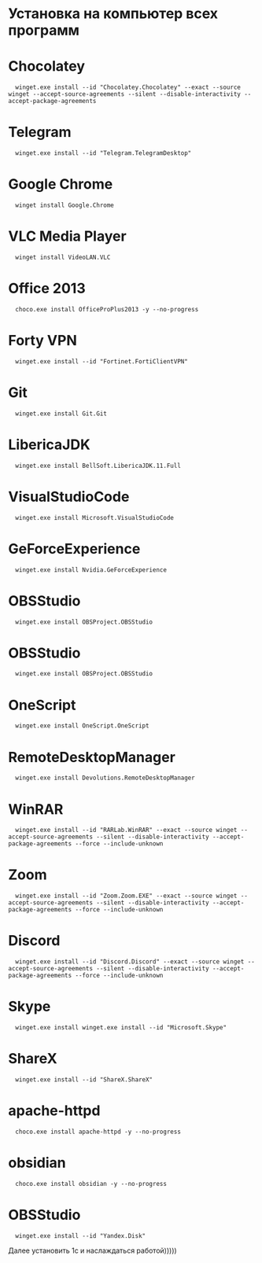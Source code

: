 # Установка на компьютер всех программ
#   Chocolatey
      winget.exe install --id "Chocolatey.Chocolatey" --exact --source winget --accept-source-agreements --silent --disable-interactivity --accept-package-agreements
#  Telegram 
      winget.exe install --id "Telegram.TelegramDesktop"
#  Google Chrome 
      winget install Google.Chrome
#  VLC Media Player 
      winget install VideoLAN.VLC
#  Office 2013 
      choco.exe install OfficeProPlus2013 -y --no-progress
#  Forty VPN
      winget.exe install --id "Fortinet.FortiClientVPN"
#   Git
      winget.exe install Git.Git
#   LibericaJDK
      winget.exe install BellSoft.LibericaJDK.11.Full          
#   VisualStudioCode
      winget.exe install Microsoft.VisualStudioCode           
#   GeForceExperience
      winget.exe install Nvidia.GeForceExperience        
#   OBSStudio
      winget.exe install OBSProject.OBSStudio
#   OBSStudio
      winget.exe install OBSProject.OBSStudio
#   OneScript
      winget.exe install OneScript.OneScript
#   RemoteDesktopManager
      winget.exe install Devolutions.RemoteDesktopManager      
#   WinRAR
      winget.exe install --id "RARLab.WinRAR" --exact --source winget --accept-source-agreements --silent --disable-interactivity --accept-package-agreements --force --include-unknown     
#   Zoom
      winget.exe install --id "Zoom.Zoom.EXE" --exact --source winget --accept-source-agreements --silent --disable-interactivity --accept-package-agreements --force --include-unknown
#   Discord
      winget.exe install --id "Discord.Discord" --exact --source winget --accept-source-agreements --silent --disable-interactivity --accept-package-agreements --force --include-unknown      
#   Skype
      winget.exe install winget.exe install --id "Microsoft.Skype"      
#   ShareX
      winget.exe install --id "ShareX.ShareX"     
#   apache-httpd
      choco.exe install apache-httpd -y --no-progress      
#   obsidian
      choco.exe install obsidian -y --no-progress     
#   OBSStudio
      winget.exe install --id "Yandex.Disk" 

Далее установить 1с и наслаждаться работой)))))


           
